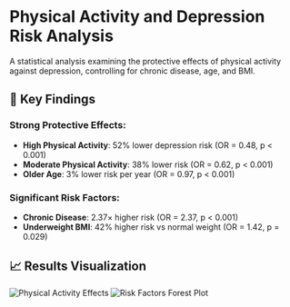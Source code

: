 # Physical Activity and Depression Risk Analysis

A statistical analysis examining the protective effects of physical activity against depression, controlling for chronic disease, age, and BMI.

## 🔑 Key Findings

### Strong Protective Effects:
- **High Physical Activity**: 52% lower depression risk (OR = 0.48, p < 0.001)
- **Moderate Physical Activity**: 38% lower risk (OR = 0.62, p < 0.001)
- **Older Age**: 3% lower risk per year (OR = 0.97, p < 0.001)

### Significant Risk Factors:
- **Chronic Disease**: 2.37× higher risk (OR = 2.37, p < 0.001)
- **Underweight BMI**: 42% higher risk vs normal weight (OR = 1.42, p = 0.029)

## 📈 Results Visualization

![Physical Activity Effects](results/figures/pa_effects.png)
![Risk Factors Forest Plot](results/figures/risk_factors.png)
